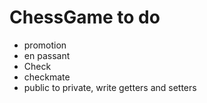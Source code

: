 # ChessGame to do

* promotion
* en passant
* Check
* checkmate
* public to private, write getters and setters
